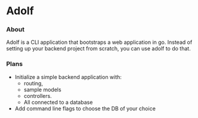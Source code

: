 # Adolf

### About
Adolf is a CLI application that bootstraps a web application in go. Instead of setting up your backend project from scratch, you can use adolf to do that.


### Plans
- Initialize a simple backend application with: 
  - routing, 
  - sample models 
  - controllers.
  - All connected to a database
- Add command line flags to choose the DB of your choice
  